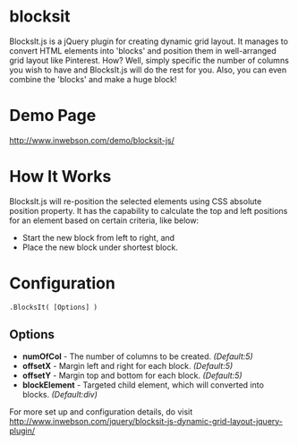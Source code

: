 blocksit
========

BlocksIt.js is a jQuery plugin for creating dynamic grid layout. It manages to convert HTML elements into 'blocks' and position them in well-arranged grid layout like Pinterest. How? Well, simply specific the number of columns you wish to have and BlocksIt.js will do the rest for you. Also, you can even combine the 'blocks' and make a huge block! 

Demo Page
=========

http://www.inwebson.com/demo/blocksit-js/

How It Works
============

BlocksIt.js will re-position the selected elements using CSS absolute position property. It has the capability to calculate the top and left positions for an element based on certain criteria, like below:

- Start the new block from left to right, and
- Place the new block under shortest block.

Configuration
=============

	.BlocksIt( [Options] )
	
Options
-------

- **numOfCol** - The number of columns to be created. *(Default:5)*
- **offsetX** -	Margin left and right for each block. *(Default:5)*
- **offsetY**	- Margin top and bottom for each block. *(Default:5)*
- **blockElement** - Targeted child element, which will converted into blocks. *(Default:div)*

For more set up and configuration details, do visit http://www.inwebson.com/jquery/blocksit-js-dynamic-grid-layout-jquery-plugin/

